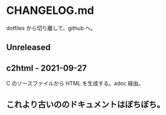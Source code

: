 # CHANGELOG.md

dotfiles から切り離して、github へ。

## Unreleased


## c2html - 2021-09-27
C のソースファイルから HTML を生成する。adoc 経由。

## これより古いののドキュメントはぼちぼち。




